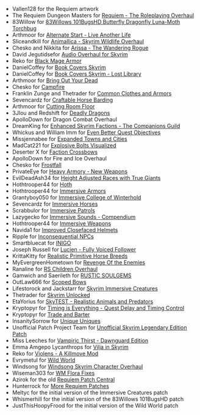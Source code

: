 - Vallen128 for the Requiem artwork
- The Requiem Dungeon Masters for [Requiem - The Roleplaying Overhaul](https://www.nexusmods.com/skyrim/mods/19281)
- 83Willow for [83Willows 101BugsHD Butterfly Dragonfly Luna-Moth Torchbug](https://www.nexusmods.com/skyrim/mods/4955)
- Arthmoor for [Alternate Start - Live Another Life](https://www.nexusmods.com/skyrim/mods/9557)
- Sliceandkill for [Animallica - Skyrim Wildlife Overhaul](https://www.nexusmods.com/skyrim/mods/57413)
- Chesko and Nikkita for [Arissa - The Wandering Rogue](https://www.nexusmods.com/skyrim/mods/53754)
- David Jegutidsefor [Audio Overhaul for Skyrim](https://www.nexusmods.com/skyrim/mods/43773)
- Reko for [Black Mage Armor](https://www.nexusmods.com/skyrim/mods/9645)
- DanielCoffey for [Book Covers Skyrim](https://www.nexusmods.com/skyrim/mods/35399)
- DanielCoffey for [Book Covers Skyrim - Lost Library](https://www.nexusmods.com/skyrim/mods/57120)
- Arthmoor for [Bring Out Your Dead](https://www.nexusmods.com/skyrim/mods/19281)
- Chesko for [Campfire](https://www.nexusmods.com/skyrim/mods/64798)
- Franklin Zunge and Thetrader for [Common Clothes and Armors](https://www.nexusmods.com/skyrim/mods/94625)
- Sevencardz for [Craftable Horse Barding](https://www.nexusmods.com/skyrim/mods/64069)
- Arthmoor for [Cutting Room Floor](https://www.nexusmods.com/skyrim/mods/47327)
- 3JIou and Redshift for [Deadly Dragons](https://www.nexusmods.com/skyrim/mods/3829)
- ApolloDown for Dragon Combat Overhaul
- DreamKing for [Enhanced Skyrim Factions - The Companions Guild](https://www.nexusmods.com/skyrim/mods/22650)
- Whickus and William Imm for [Even Better Quest Objectives](https://www.nexusmods.com/skyrim/mods/32695)
- Missjennabee for [Expanded Towns and Cities](https://www.nexusmods.com/skyrim/mods/13608)
- MadCat221 for [Explosive Bolts Visualized](https://www.nexusmods.com/skyrim/mods/21922)
- Deserter X for [Faction Crossbows](https://www.nexusmods.com/skyrim/mods/58704)
- ApolloDown for Fire and Ice Overhaul
- Chesko for [Frostfall](https://www.nexusmods.com/skyrim/mods/11163)
- PrivateEye for [Heavy Armory - New Weapons](https://www.nexusmods.com/skyrim/mods/21120)
- EvilDeadAsh34 for [Height Adjusted Races with True Giants](https://www.nexusmods.com/skyrim/mods/7587)
- Hothtrooper44 for [Hoth](https://www.nexusmods.com/skyrim/mods/24666)
- Hothtrooper44 for [Immersive Armors](https://www.nexusmods.com/skyrim/mods/19733)
- Grantyboy050 for [Immersive College of Winterhold](https://www.nexusmods.com/skyrim/mods/36849)
- Sevencardz for [Immersive Horses](https://www.nexusmods.com/skyrim/mods/64067)
- Scrabbulor for [Immersive Patrols](https://www.nexusmods.com/skyrim/mods/12977)
- Lazygecko for [Immersive Sounds - Compendium](https://www.nexusmods.com/skyrim/mods/54387)
- Hothtrooper44 for [Immersive Weapons](https://www.nexusmods.com/skyrim/mods/27644)
- Navida1 for [Improved Closefaced Helmets](https://www.nexusmods.com/skyrim/mods/15927)
- Ripple for [Inconsequential NPCs](https://www.nexusmods.com/skyrim/mods/36334)
- Smartbluecat for [INIGO](https://www.nexusmods.com/skyrim/mods/40960)
- Joseph Russell for [Lucien - Fully Voiced Follower](https://www.nexusmods.com/skyrim/mods/95029)
- KrittaKitty for [Realistic Primitive Horse Breeds](https://www.nexusmods.com/skyrim/mods/57456)
- MyEvergreenHometown for [Revenge Of the Enemies](https://www.nexusmods.com/skyrim/mods/40491)
- Ranaline for [RS Children Overhaul](https://www.nexusmods.com/skyrim/mods/55555)
- Gamwich and Saerileth for [RUSTIC SOULGEMS](https://www.nexusmods.com/skyrim/mods/63766)
- OutLaw666 for [Scoped Bows](https://www.nexusmods.com/skyrim/mods/50528)
- Lifestorock and Jackstarr for [Skyrim Immersive Creatures](https://www.nexusmods.com/skyrim/mods/24913)
- Thetrader for [Skyrim Unlocked](https://www.nexusmods.com/skyrim/mods/69420)
- EtaYorius for [SkyTEST - Realistic Animals and Predators](https://www.nexusmods.com/skyrim/mods/10175)
- Kryptopyr for [Timing is Everything - Quest Delay and Timing Control](https://www.nexusmods.com/skyrim/mods/38151)
- Kryptopyr for [Trade and Barter](https://www.nexusmods.com/skyrim/mods/34612)
- InsanitySorrow for [Unique Uniques](https://www.nexusmods.com/skyrim/mods/33292)
- Unofficial Patch Project Team for [Unofficial Skyrim Legendary Edition Patch](https://www.nexusmods.com/skyrim/mods/71214)
- Miss Leeches for [Vampiric Thirst - Dawnguard Edition](https://www.nexusmods.com/skyrim/mods/24222)
- Emma Amgepo Lycanthrops for [Vilja in Skyrim](https://www.nexusmods.com/skyrim/mods/26393)
- Reko for [Violens - A Killmove Mod](https://www.nexusmods.com/skyrim/mods/56980)
- Evrymetul for [Wild World](https://www.nexusmods.com/skyrim/mods/88642)
- Windsong for [Windsong Skyrim Character Overhaul](https://www.nexusmods.com/skyrim/mods/52322)
- Wiseman303 for [WM Flora Fixes](https://www.nexusmods.com/skyrim/mods/70656)
- Azirok for the old [Requiem Patch Central](https://www.nexusmods.com/skyrim/mods/54562)
- Hunterrock for [More Requiem Patches](https://www.nexusmods.com/skyrim/mods/58141)
- Meltyc for the initial version of the Immersive Creatures patch
- Whismerhill for the initial version of the 83Willows 101BugsHD patch
- JustThisHoopyFrood for the initial version of the Wild World patch

